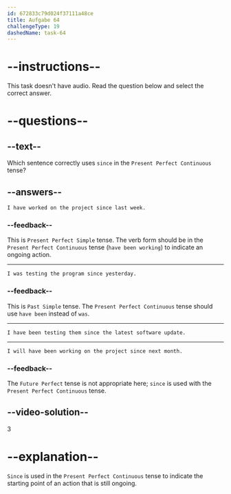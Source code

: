 ```yaml
---
id: 672833c79d024f37111a48ce
title: Aufgabe 64
challengeType: 19
dashedName: task-64
---
```


# --instructions--

This task doesn't have audio. Read the question below and select the correct answer.

# --questions--

## --text--

Which sentence correctly uses `since` in the `Present Perfect Continuous` tense?

## --answers--

`I have worked on the project since last week.`

### --feedback--

This is `Present Perfect Simple` tense. The verb form should be in the `Present Perfect Continuous` tense (`have been working`) to indicate an ongoing action.

---

`I was testing the program since yesterday.`

### --feedback--

This is `Past Simple` tense. The `Present Perfect Continuous` tense should use `have been` instead of `was`.

---

`I have been testing them since the latest software update.`

---

`I will have been working on the project since next month.`

### --feedback--

The `Future Perfect` tense is not appropriate here; `since` is used with the `Present Perfect Continuous` tense.

## --video-solution--

3

# --explanation--

`Since` is used in the `Present Perfect Continuous` tense to indicate the starting point of an action that is still ongoing.
